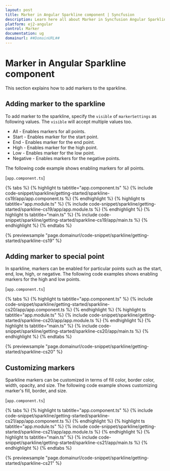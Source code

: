 ```yaml
---
layout: post
title: Marker in Angular Sparkline component | Syncfusion
description: Learn here all about Marker in Syncfusion Angular Sparkline component of Syncfusion Essential JS 2 and more.
platform: ej2-angular
control: Marker 
documentation: ug
domainurl: ##DomainURL##
---
```


# Marker in Angular Sparkline component

This section explains how to add markers to the sparkline.

## Adding marker to the sparkline

To add marker to the sparkline, specify the `visible` of `markerSettings` as following values. The `visible` will accept multiple values too.

* All - Enables markers for all points.
* Start - Enables marker for the start point.
* End - Enables marker for the end point.
* High - Enables marker for the high point.
* Low - Enables marker for the low point.
* Negative - Enables markers for the negative points.

The following code example shows enabling markers for all points.

[`app.component.ts`]

{% tabs %}
{% highlight ts tabtitle="app.component.ts" %}
{% include code-snippet/sparkline/getting-started/sparkline-cs19/app/app.component.ts %}
{% endhighlight %}
{% highlight ts tabtitle="app.module.ts" %}
{% include code-snippet/sparkline/getting-started/sparkline-cs19/app/app.module.ts %}
{% endhighlight %}
{% highlight ts tabtitle="main.ts" %}
{% include code-snippet/sparkline/getting-started/sparkline-cs19/app/main.ts %}
{% endhighlight %}
{% endtabs %}
  
{% previewsample "page.domainurl/code-snippet/sparkline/getting-started/sparkline-cs19" %}

## Adding marker to special point

In sparkline, markers can be enabled for particular points such as the start, end, low, high, or negative. The following code examples shows enabling markers for the high and low points.

[`app.component.ts`]

{% tabs %}
{% highlight ts tabtitle="app.component.ts" %}
{% include code-snippet/sparkline/getting-started/sparkline-cs20/app/app.component.ts %}
{% endhighlight %}
{% highlight ts tabtitle="app.module.ts" %}
{% include code-snippet/sparkline/getting-started/sparkline-cs20/app/app.module.ts %}
{% endhighlight %}
{% highlight ts tabtitle="main.ts" %}
{% include code-snippet/sparkline/getting-started/sparkline-cs20/app/main.ts %}
{% endhighlight %}
{% endtabs %}
  
{% previewsample "page.domainurl/code-snippet/sparkline/getting-started/sparkline-cs20" %}

## Customizing markers

Sparkline markers can be customized in terms of fill color, border color, width, opacity, and size. The following code example shows customizing marker's fill, border, and size.

[`app.component.ts`]

{% tabs %}
{% highlight ts tabtitle="app.component.ts" %}
{% include code-snippet/sparkline/getting-started/sparkline-cs21/app/app.component.ts %}
{% endhighlight %}
{% highlight ts tabtitle="app.module.ts" %}
{% include code-snippet/sparkline/getting-started/sparkline-cs21/app/app.module.ts %}
{% endhighlight %}
{% highlight ts tabtitle="main.ts" %}
{% include code-snippet/sparkline/getting-started/sparkline-cs21/app/main.ts %}
{% endhighlight %}
{% endtabs %}
  
{% previewsample "page.domainurl/code-snippet/sparkline/getting-started/sparkline-cs21" %}